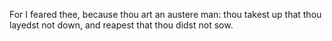 For I feared thee, because thou art an austere man: thou takest up that thou layedst not down, and reapest that thou didst not sow.
